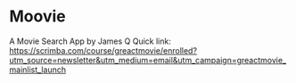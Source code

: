 # Moovie

A Movie Search App by James Q Quick
link: https://scrimba.com/course/greactmovie/enrolled?utm_source=newsletter&utm_medium=email&utm_campaign=greactmovie_mainlist_launch
